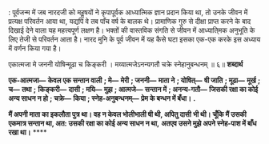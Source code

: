 : पूर्वजन्म में जब नारदजी को महॢषयों ने कृपापूर्वक आध्यात्मिक ज्ञान प्रदान किया था, तो उनके जीवन में प्रत्यक्ष परिवर्तन आया था, यद्यपि वे तब पाँच वर्ष के बालक थे। प्रामाणिक गुरु से दीक्षा प्राप्त करने के बाद दिखाई देने वाला यह महत्त्वपूर्ण लक्षण है। भक्तों की वास्तविक संगति से जीवन में आध्याति्मक अनुभूति के लिए तेजी से परिवर्तन आता है। नारद मुनि के पूर्व जीवन में यह कैसे घटा इसका एक-एक करके इस अध्याय में वर्णन किया गया है। 

एकात्मजा मे जननी योषिन्मूढा च किङ्करी । मय्यात्मजेऽनन्यगतौ चक्रे स्नेहानुबन्धनम् ॥ ६॥ **शब्दार्थ** 

**एक-आत्मजा—** **केवल एक सन्तान वाली** **; मे—** **मेरी** **; जननी—** **माता ने** **; योषित्—** **षी जाति** **; मूढा—** **मूर्ख** **; च—** **तथा** **;** **किङ्करी—** **दासी** **; मयि—** **मुझ** **; आत्मजे—** **सन्तान में** **; अनन्य-गतौ—** **जिसकी रक्षा का कोई अन्य साधन न हो** **; चक्रे—** **किया** **; स्नेह-अनुबन्धनम्—** **प्रेम के बन्धन में बँधा।** **.** 

**मैं अपनी माता का इकलौता पुत्र था। वह न केवल भोलीभाली षी थी, अपितु दासी** **भी थी। चूँकि मैं उसकी एकमात्र सन्तान था, अत: उसकी रक्षा का कोई अन्य साधन न था,** **अतएव उसने मुझे अपने स्नेह-पाश में बाँध रखा था।** **** 
